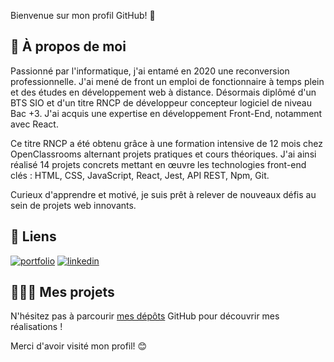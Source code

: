 Bienvenue sur mon profil GitHub! 👋


## 🙂 À propos de moi
Passionné par l'informatique, j'ai entamé en 2020 une reconversion professionnelle. J'ai mené de front un emploi de fonctionnaire à temps plein et des études en développement web à distance. Désormais diplômé d'un BTS SIO et d'un titre RNCP de développeur concepteur logiciel de niveau Bac +3. J'ai acquis une expertise en développement Front-End, notamment avec React.

Ce titre RNCP a été obtenu grâce à une formation intensive de 12 mois chez OpenClassrooms alternant projets pratiques et cours théoriques. J'ai ainsi réalisé 14 projets concrets mettant en œuvre les technologies front-end clés : HTML, CSS, JavaScript, React, Jest, API REST, Npm, Git.

Curieux d'apprendre et motivé, je suis prêt à relever de nouveaux défis au sein de projets web innovants.

## 🔗 Liens
[![portfolio](https://img.shields.io/badge/my_portfolio-000?style=for-the-badge&logo=ko-fi&logoColor=white)](https://ssaili.github.io/Portfolio/)
[![linkedin](https://img.shields.io/badge/linkedin-0A66C2?style=for-the-badge&logo=linkedin&logoColor=white)](https://www.linkedin.com/in/iliassey/)



## 👨🏻‍💻 Mes projets
N'hésitez pas à parcourir [mes dépôts](https://github.com/ssaili?tab=repositories) GitHub pour découvrir mes réalisations !


Merci d'avoir visité mon profil! 😊
